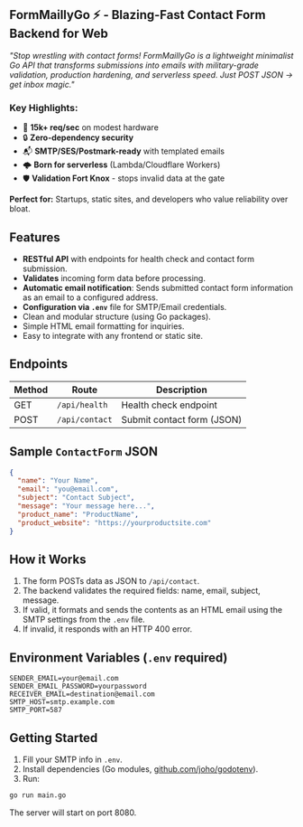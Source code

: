 ## FormMaillyGo ⚡ - Blazing-Fast Contact Form Backend for Web



*"Stop wrestling with contact forms! FormMaillyGo is a lightweight minimalist Go API that transforms submissions into emails with military-grade validation, production hardening, and serverless speed. Just POST JSON → get inbox magic."*

### Key Highlights:
- 🚀 **15k+ req/sec** on modest hardware
- 🔒 **Zero-dependency security**
- 📬 **SMTP/SES/Postmark-ready** with templated emails
- 🌩️ **Born for serverless** (Lambda/Cloudflare Workers)
- 🛡️ **Validation Fort Knox** - stops invalid data at the gate

**Perfect for:** Startups, static sites, and developers who value reliability over bloat.

## Features

- **RESTful API** with endpoints for health check and contact form submission.
- **Validates** incoming form data before processing.
- **Automatic email notification**: Sends submitted contact form information as an email to a configured address.
- **Configuration via `.env`** file for SMTP/Email credentials.
- Clean and modular structure (using Go packages).
- Simple HTML email formatting for inquiries.
- Easy to integrate with any frontend or static site.

## Endpoints

| Method | Route            | Description                 |
|--------|------------------|-----------------------------|
| GET    | `/api/health`    | Health check endpoint       |
| POST   | `/api/contact`   | Submit contact form (JSON)  |

## Sample `ContactForm` JSON

```json
{
  "name": "Your Name",
  "email": "you@email.com",
  "subject": "Contact Subject",
  "message": "Your message here...",
  "product_name": "ProductName",
  "product_website": "https://yourproductsite.com"
}
```

## How it Works

1. The form POSTs data as JSON to `/api/contact`.
2. The backend validates the required fields: name, email, subject, message.
3. If valid, it formats and sends the contents as an HTML email using the SMTP settings from the `.env` file.
4. If invalid, it responds with an HTTP 400 error.

## Environment Variables (`.env` required)

```
SENDER_EMAIL=your@email.com
SENDER_EMAIL_PASSWORD=yourpassword
RECEIVER_EMAIL=destination@email.com
SMTP_HOST=smtp.example.com
SMTP_PORT=587
```

## Getting Started

1. Fill your SMTP info in `.env`.
2. Install dependencies (Go modules, [github.com/joho/godotenv](https://github.com/joho/godotenv)).
3. Run:

```bash
go run main.go
```

The server will start on port 8080.
